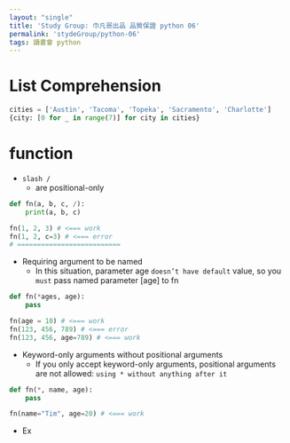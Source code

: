 ```yaml
---
layout: "single"
title: 'Study Group: 巾凡哥出品 品質保證 python 06'
permalink: 'stydeGroup/python-06'
tags: 讀書會 python
---
```


# List Comprehension

~~~python
cities = ['Austin', 'Tacoma', 'Topeka', 'Sacramento', 'Charlotte']
{city: [0 for _ in range(7)] for city in cities}
~~~

# function

- `slash /`
    - are positional-only


~~~python
def fn(a, b, c, /):
    print(a, b, c)

fn(1, 2, 3) # <=== work
fn(1, 2, c=3) # <=== error
# ==========================
~~~

- Requiring argument to be named
   - In this situation, parameter age `doesn’t have default` value, so you `must` pass named parameter [age] to fn

~~~python
def fn(*ages, age):
    pass

fn(age = 10) # <=== work
fn(123, 456, 789) # <=== error
fn(123, 456, age=789) # <=== work
~~~

- Keyword-only arguments without positional arguments
    - If you only accept keyword-only arguments, positional arguments are not allowed: `using * without anything after it`

~~~python
def fn(*, name, age):
    pass

fn(name="Tim", age=20) # <=== work
~~~


- Ex

~~~python
 
~~~